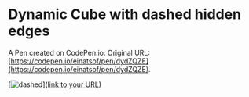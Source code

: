 # Dynamic Cube with dashed hidden edges

A Pen created on CodePen.io. Original URL: [https://codepen.io/einatsof/pen/dydZQZE](https://codepen.io/einatsof/pen/dydZQZE).

[![dashed](images/dashedcube.PNG)]([link to your URL](https://codepen.io/einatsof/pen/dydZQZE))

